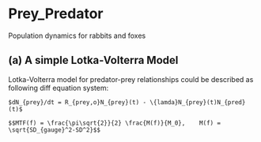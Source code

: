 # Prey_Predator
Population dynamics for rabbits and foxes

## (a) A simple Lotka-Volterra Model

Lotka-Volterra model for predator-prey relationships could be described as following diff equation system:

```
$dN_{prey}/dt = R_{prey,o}N_{prey}(t) - \{lamda}N_{prey}(t)N_{pred}(t)$

$$MTF(f) = \frac{\pi\sqrt{2}}{2} \frac{M(f)}{M_0},    M(f) = \sqrt{SD_{gauge}^2-SD^2}$$
```
